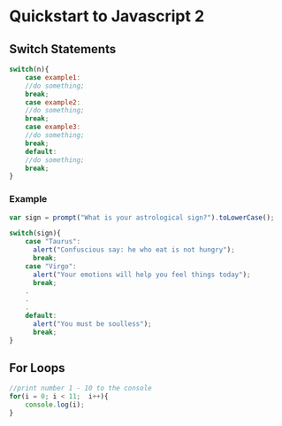 # Quickstart to Javascript 2
## Switch Statements

```Javascript
switch(n){
    case example1:
    //do something;
    break;
    case example2:
    //do something;
    break;
    case example3:
    //do something;
    break;
    default:
    //do something;
    break;
}
```
### Example
```Javascript
var sign = prompt("What is your astrological sign?").toLowerCase();

switch(sign){
    case "Taurus":
      alert("Confuscious say: he who eat is not hungry");
      break;
    case "Virgo":
      alert("Your emotions will help you feel things today");
      break;
    .
    .
    .
    default:
      alert("You must be soulless");
      break;
}
```

## For Loops
```Javascript
//print number 1 - 10 to the console
for(i = 0; i < 11;  i++){
    console.log(i);
}
```
